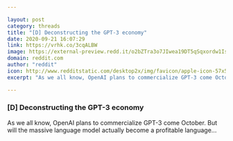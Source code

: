 ```yaml
---

layout: post
category: threads
title: "[D] Deconstructing the GPT-3 economy"
date: 2020-09-21 16:07:29
link: https://vrhk.co/3cqALBW
image: https://external-preview.redd.it/o2bZTra3o7JIwea19DT5qSqxordw1IsuBiMRMrxEg2o.jpg?width=1200&height=628.272251309&auto=webp&crop=1200:628.272251309,smart&s=e77a0e78e94060c73d6fa86ad7ad00a10674517b
domain: reddit.com
author: "reddit"
icon: http://www.redditstatic.com/desktop2x/img/favicon/apple-icon-57x57.png
excerpt: "As we all know, OpenAI plans to commercialize GPT-3 come October. But will the massive language model actually become a profitable language..."

---
```


### [D] Deconstructing the GPT-3 economy

As we all know, OpenAI plans to commercialize GPT-3 come October. But will the massive language model actually become a profitable language...
